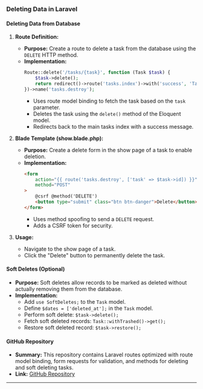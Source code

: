 ### Deleting Data in Laravel

#### Deleting Data from Database

1. **Route Definition:**

    - **Purpose:** Create a route to delete a task from the database using the `DELETE` HTTP method.
    - **Implementation:**
        ```php
        Route::delete('/tasks/{task}', function (Task $task) {
            $task->delete();
            return redirect()->route('tasks.index')->with('success', 'Task deleted successfully.');
        })->name('tasks.destroy');
        ```
        - Uses route model binding to fetch the task based on the `task` parameter.
        - Deletes the task using the `delete()` method of the Eloquent model.
        - Redirects back to the main tasks index with a success message.

2. **Blade Template (show.blade.php):**

    - **Purpose:** Create a delete form in the show page of a task to enable deletion.
    - **Implementation:**
        ```html
        <form
            action="{{ route('tasks.destroy', ['task' => $task->id]) }}"
            method="POST"
        >
            @csrf @method('DELETE')
            <button type="submit" class="btn btn-danger">Delete</button>
        </form>
        ```
        - Uses method spoofing to send a `DELETE` request.
        - Adds a CSRF token for security.

3. **Usage:**
    - Navigate to the show page of a task.
    - Click the "Delete" button to permanently delete the task.

#### Soft Deletes (Optional)

-   **Purpose:** Soft deletes allow records to be marked as deleted without actually removing them from the database.
-   **Implementation:**
    -   Add `use SoftDeletes;` to the `Task` model.
    -   Define `$dates = ['deleted_at'];` in the `Task` model.
    -   Perform soft delete: `$task->delete();`
    -   Fetch soft deleted records: `Task::withTrashed()->get();`
    -   Restore soft deleted record: `$task->restore();`

#### GitHub Repository

-   **Summary:** This repository contains Laravel routes optimized with route model binding, form requests for validation, and methods for deleting and soft deleting tasks.
-   **Link:** [GitHub Repository](https://github.com/your/repository)

---
